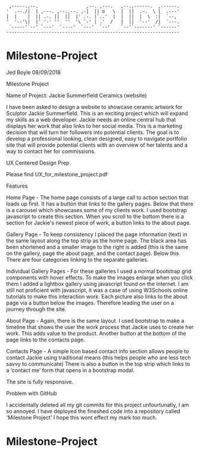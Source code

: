 
     ,-----.,--.                  ,--. ,---.   ,--.,------.  ,------.
    '  .--./|  | ,---. ,--.,--. ,-|  || o   \  |  ||  .-.  \ |  .---'
    |  |    |  || .-. ||  ||  |' .-. |`..'  |  |  ||  |  \  :|  `--, 
    '  '--'\|  |' '-' ''  ''  '\ `-' | .'  /   |  ||  '--'  /|  `---.
     `-----'`--' `---'  `----'  `---'  `--'    `--'`-------' `------'
    ----------------------------------------------------------------- 


# Milestone-Project
Jed Boyle 08/09/2018

Milestone Project 

Name of Project: Jackie Summerfield Ceramics (website)

I have been asked to design a website to showcase ceramic artwork for Sculptor Jackie Summerfield. This is an exciting project which will expand my skills as a web developer. Jackie needs an online central hub that displays her work that also links to her social media. This is a marketing decision that will turn her followers into potential clients. The goal is to develop a  professional looking, clean designed, easy to navigate portfolio site that will provide potential clients with an overview of her talents and a way to contact her for commissions. 


UX Centered Design Prep

Please find UX_for_milestone_project.pdf


Features


Home Page - The home page consists of a large call to action section that loads up first. It has a button that links to the gallery pages. Below that there is a carousel which showcases some of my clients work. I used bootstrap javascript to create this section. When you scroll to the bottom there is a section for Jackie's newest piece of work, a button links to the about page.

Gallery Page - To keep consistency I placed the page information (text) in the same layout along the top strip as the home page. The black area has been shortened and a smaller image to the right is added (this is the same on the gallery, page the about page, and the contact page). Below this There are four categories linking to the separate galleries. 

Individual Gallery Pages - For these galleries I used a normal bootstrap grid components with hover effects. To make the images enlarge when you click them I added a lightbox gallery using javascript found on the internet. I am still not proficient with javascript, it was a case of using W3Schools online tutorials to make this interaction work. Each picture also links to the about page via a button below the images. Therefore leading the user on a journey through the site.

About Page - Again, there is the same layout. I used bootstrap to make a timeline that shows the user the work process that Jackie uses to create her work. This adds value to the product. Another button at the bottom of the page links to the contacts page.

Contacts  Page - A simple Icon based contact info section allows people to contact Jackie using traditional means (this helps people who are less tech savvy to communicate) There is also a button in the top strip which links to a ‘contact me’ form that opens in a bootstrap modal.

The site is fully responsive.


Problem with GitHub

I accidentally deleted all my git commits for this project unfourtunatly, I am so annoyed.  I have deployed the fineshed code into a repository called 'Milestone Project' I hope this wont effect my mark too much.



# Milestone-Project
